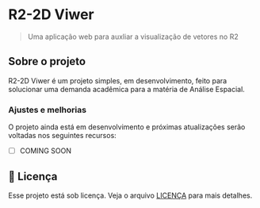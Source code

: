 # R2-2D Viwer

<!-- <img src="./img/banner.jpg" alt="Banner R2-2D Viwer"> -->

> Uma aplicação web para auxliar a visualização de vetores no R2

## Sobre o projeto

R2-2D Viwer é um projeto simples, em desenvolvimento, feito para solucionar uma demanda acadêmica para a matéria de Análise Espacial.

### Ajustes e melhorias

O projeto ainda está em desenvolvimento e próximas atualizações serão voltadas nos seguintes recursos:

- [ ] COMING SOON

## 📝 Licença

Esse projeto está sob licença. Veja o arquivo [LICENÇA](./LICENSE) para mais detalhes.